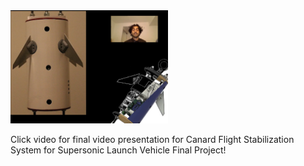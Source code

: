 <div align="left">
      <a href="https://www.youtube.com/watch?v=fuaXwz2Y9h0&t=160s">
         <img src="https://github.com/NikeetPandit/projects/blob/main/Extended%20Kalman%20Filter/functions/IM/Canard%20System.PNG" style="width:50%;">
      </a>
</div>


Click video for final video presentation for Canard Flight Stabilization System for Supersonic Launch Vehicle Final Project!
